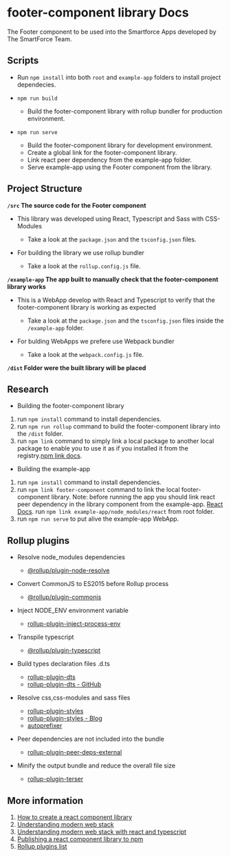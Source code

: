# footer-component library Docs

The Footer component to be used into the Smartforce Apps developed by The SmartForce Team.

## Scripts

- Run `npm install` into both `root` and `example-app` folders to install project dependecies.

- `npm run build`

  - Build the footer-component library with rollup bundler for production environment.

- `npm run serve`

  - Build the footer-component library for development environment.
  - Create a global link for the footer-component library.
  - Link react peer dependency from the example-app folder.
  - Serve example-app using the Footer component from the library.

## Project Structure

**`/src` The source code for the Footer component**

- This library was developed using React, Typescript and Sass with CSS-Modules

  - Take a look at the `package.json` and the `tsconfig.json` files.

- For building the library we use rollup bundler

  - Take a look at the `rollup.config.js` file.

**`/example-app` The app built to manually check that the footer-component library works**

- This is a WebApp develop with React and Typescript to verify that the footer-component library is working as expected

  - Take a look at the `package.json` and the `tsconfig.json` files inside the `/example-app` folder.

- For bulding WebApps we prefere use Webpack bundler

  - Take a look at the `webpack.config.js` file.

**`/dist` Folder were the built library will be placed**

## Research

- Building the footer-component library

1. run `npm install` command to install dependencies.
2. run `npm run rollup` command to build the footer-component library into the `/dist` folder.
3. run `npm link` command to simply link a local package to another local package to enable you to use it as if you installed it from the registry.[npm link docs](https://docs.npmjs.com/cli/v9/commands/npm-link).

- Building the example-app

1. run `npm install` command to install dependencies.
2. run `npm link footer-component` command to link the local footer-component library.
   Note: before running the app you should link react peer dependency in the library component from the example-app.
   [React Docs](https://reactjs.org/warnings/invalid-hook-call-warning.html).
   run `npm link example-app/node_modules/react` from root folder.
3. run `npm run serve` to put alive the example-app WebApp.

## Rollup plugins

- Resolve node_modules dependencies

  - [@rollup/plugin-node-resolve](https://www.npmjs.com/package/@rollup/plugin-node-resolve)

- Convert CommonJS to ES2015 before Rollup process

  - [@rollup/plugin-commonjs](https://www.npmjs.com/package/@rollup/plugin-commonjs)

- Inject NODE_ENV environment variable

  - [rollup-plugin-inject-process-env](https://www.npmjs.com/package/rollup-plugin-inject-process-env)

- Transpile typescript

  - [@rollup/plugin-typescript](https://www.npmjs.com/package/@rollup/plugin-typescript)

- Build types declaration files .d.ts

  - [rollup-plugin-dts](https://www.npmjs.com/package/rollup-plugin-dts)
  - [rollup-plugin-dts - GitHub](https://github.com/wessberg/rollup-plugin-ts)

- Resolve css,css-modules and sass files

  - [rollup-plugin-styles](https://www.npmjs.com/package/rollup-plugin-styles)
  - [rollup-plugin-styles - Blog](https://anidetrix.github.io/rollup-plugin-styles/)
  - [autoprefixer](https://www.npmjs.com/package/autoprefixer)

- Peer dependencies are not included into the bundle

  - [rollup-plugin-peer-deps-external](https://www.npmjs.com/package/rollup-plugin-peer-deps-external)

- Minify the output bundle and reduce the overall file size

  - [rollup-plugin-terser](https://www.npmjs.com/package/rollup-plugin-terser)

## More information

1. [How to create a react component library](https://dev.to/alexeagleson/how-to-create-and-publish-a-react-component-library-2oe)
2. [Understanding modern web stack](https://dev.to/alexeagleson/understanding-the-modern-web-stack-running-a-local-web-server-4d8g)
3. [Understanding modern web stack with react and typescript](https://dev.to/alexeagleson/understanding-the-modern-web-stack-webpack-devserver-react-typescript-4b9b)
4. [Publishing a react component library to npm](https://blog.logrocket.com/the-complete-guide-to-publishing-a-react-package-to-npm/)
5. [Rollup plugins list](https://github.com/rollup/awesome)
